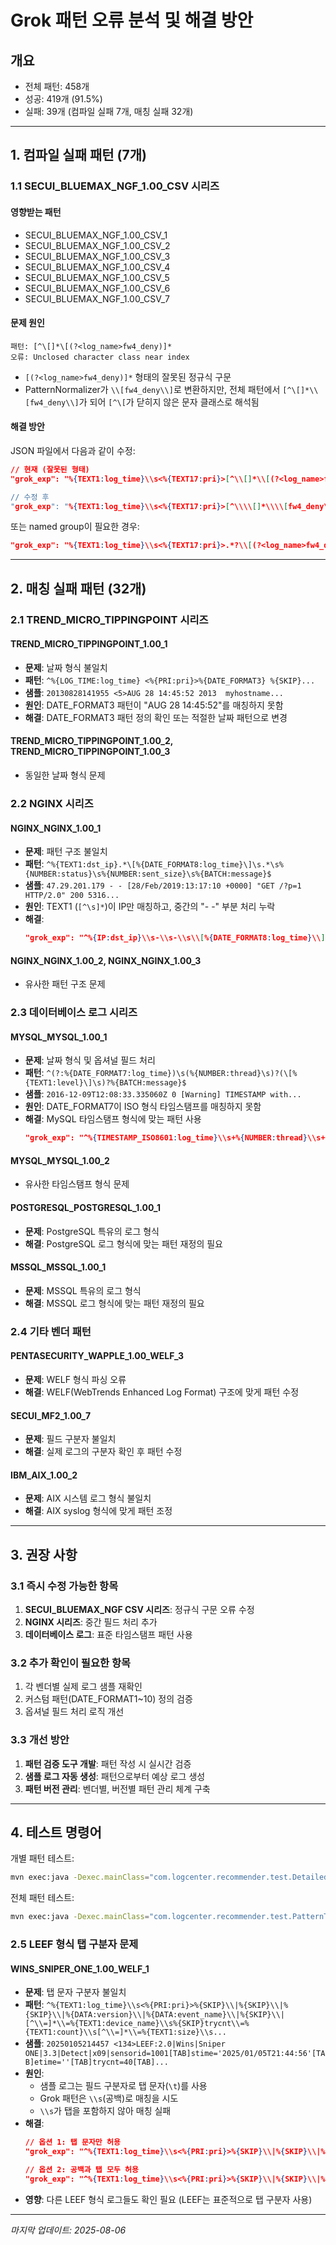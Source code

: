 # Grok 패턴 오류 분석 및 해결 방안

## 개요
- 전체 패턴: 458개
- 성공: 419개 (91.5%)
- 실패: 39개 (컴파일 실패 7개, 매칭 실패 32개)

---

## 1. 컴파일 실패 패턴 (7개)

### 1.1 SECUI_BLUEMAX_NGF_1.00_CSV 시리즈

#### 영향받는 패턴
- SECUI_BLUEMAX_NGF_1.00_CSV_1
- SECUI_BLUEMAX_NGF_1.00_CSV_2
- SECUI_BLUEMAX_NGF_1.00_CSV_3
- SECUI_BLUEMAX_NGF_1.00_CSV_4
- SECUI_BLUEMAX_NGF_1.00_CSV_5
- SECUI_BLUEMAX_NGF_1.00_CSV_6
- SECUI_BLUEMAX_NGF_1.00_CSV_7

#### 문제 원인
```
패턴: [^\[]*\[(?<log_name>fw4_deny)]*
오류: Unclosed character class near index
```
- `[(?<log_name>fw4_deny)]*` 형태의 잘못된 정규식 구문
- PatternNormalizer가 `\\[fw4_deny\\]`로 변환하지만, 전체 패턴에서 `[^\[]*\\[fw4_deny\\]`가 되어 `[^\[`가 닫히지 않은 문자 클래스로 해석됨

#### 해결 방안
JSON 파일에서 다음과 같이 수정:
```json
// 현재 (잘못된 형태)
"grok_exp": "%{TEXT1:log_time}\\s<%{TEXT17:pri}>[^\\[]*\\[(?<log_name>fw4_deny)]*\\s..."

// 수정 후
"grok_exp": "%{TEXT1:log_time}\\s<%{TEXT17:pri}>[^\\\\[]*\\\\[fw4_deny\\\\]\\s..."
```

또는 named group이 필요한 경우:
```json
"grok_exp": "%{TEXT1:log_time}\\s<%{TEXT17:pri}>.*?\\[(?<log_name>fw4_deny)\\]\\s..."
```

---

## 2. 매칭 실패 패턴 (32개)

### 2.1 TREND_MICRO_TIPPINGPOINT 시리즈

#### TREND_MICRO_TIPPINGPOINT_1.00_1
- **문제**: 날짜 형식 불일치
- **패턴**: `^%{LOG_TIME:log_time} <%{PRI:pri}>%{DATE_FORMAT3} %{SKIP}...`
- **샘플**: `20130828141955 <5>AUG 28 14:45:52 2013  myhostname...`
- **원인**: DATE_FORMAT3 패턴이 "AUG 28 14:45:52"를 매칭하지 못함
- **해결**: DATE_FORMAT3 패턴 정의 확인 또는 적절한 날짜 패턴으로 변경

#### TREND_MICRO_TIPPINGPOINT_1.00_2, TREND_MICRO_TIPPINGPOINT_1.00_3
- 동일한 날짜 형식 문제

### 2.2 NGINX 시리즈

#### NGINX_NGINX_1.00_1
- **문제**: 패턴 구조 불일치
- **패턴**: `^%{TEXT1:dst_ip}.*\[%{DATE_FORMAT8:log_time}\]\s.*\s%{NUMBER:status}\s%{NUMBER:sent_size}\s%{BATCH:message}$`
- **샘플**: `47.29.201.179 - - [28/Feb/2019:13:17:10 +0000] "GET /?p=1 HTTP/2.0" 200 5316...`
- **원인**: TEXT1 (`[^\s]*`)이 IP만 매칭하고, 중간의 "- -" 부분 처리 누락
- **해결**: 
  ```json
  "grok_exp": "^%{IP:dst_ip}\\s-\\s-\\s\\[%{DATE_FORMAT8:log_time}\\]\\s.*?\\s%{NUMBER:status}\\s%{NUMBER:sent_size}\\s%{BATCH:message}$"
  ```

#### NGINX_NGINX_1.00_2, NGINX_NGINX_1.00_3
- 유사한 패턴 구조 문제

### 2.3 데이터베이스 로그 시리즈

#### MYSQL_MYSQL_1.00_1
- **문제**: 날짜 형식 및 옵셔널 필드 처리
- **패턴**: `^(?:%{DATE_FORMAT7:log_time})\s(%{NUMBER:thread}\s)?(\[%{TEXT1:level}\]\s)?%{BATCH:message}$`
- **샘플**: `2016-12-09T12:08:33.335060Z 0 [Warning] TIMESTAMP with...`
- **원인**: DATE_FORMAT7이 ISO 형식 타임스탬프를 매칭하지 못함
- **해결**: MySQL 타임스탬프 형식에 맞는 패턴 사용
  ```json
  "grok_exp": "^%{TIMESTAMP_ISO8601:log_time}\\s+%{NUMBER:thread}\\s+\\[%{WORD:level}\\]\\s+%{GREEDYDATA:message}$"
  ```

#### MYSQL_MYSQL_1.00_2
- 유사한 타임스탬프 형식 문제

#### POSTGRESQL_POSTGRESQL_1.00_1
- **문제**: PostgreSQL 특유의 로그 형식
- **해결**: PostgreSQL 로그 형식에 맞는 패턴 재정의 필요

#### MSSQL_MSSQL_1.00_1
- **문제**: MSSQL 특유의 로그 형식
- **해결**: MSSQL 로그 형식에 맞는 패턴 재정의 필요

### 2.4 기타 벤더 패턴

#### PENTASECURITY_WAPPLE_1.00_WELF_3
- **문제**: WELF 형식 파싱 오류
- **해결**: WELF(WebTrends Enhanced Log Format) 구조에 맞게 패턴 수정

#### SECUI_MF2_1.00_7
- **문제**: 필드 구분자 불일치
- **해결**: 실제 로그의 구분자 확인 후 패턴 수정

#### IBM_AIX_1.00_2
- **문제**: AIX 시스템 로그 형식 불일치
- **해결**: AIX syslog 형식에 맞게 패턴 조정

---

## 3. 권장 사항

### 3.1 즉시 수정 가능한 항목
1. **SECUI_BLUEMAX_NGF CSV 시리즈**: 정규식 구문 오류 수정
2. **NGINX 시리즈**: 중간 필드 처리 추가
3. **데이터베이스 로그**: 표준 타임스탬프 패턴 사용

### 3.2 추가 확인이 필요한 항목
1. 각 벤더별 실제 로그 샘플 재확인
2. 커스텀 패턴(DATE_FORMAT1~10) 정의 검증
3. 옵셔널 필드 처리 로직 개선

### 3.3 개선 방안
1. **패턴 검증 도구 개발**: 패턴 작성 시 실시간 검증
2. **샘플 로그 자동 생성**: 패턴으로부터 예상 로그 생성
3. **패턴 버전 관리**: 벤더별, 버전별 패턴 관리 체계 구축

---

## 4. 테스트 명령어

개별 패턴 테스트:
```bash
mvn exec:java -Dexec.mainClass="com.logcenter.recommender.test.DetailedPatternTester" -Dexec.cleanupDaemonThreads=false
```

전체 패턴 테스트:
```bash
mvn exec:java -Dexec.mainClass="com.logcenter.recommender.test.PatternTestRunner" -Dexec.cleanupDaemonThreads=false
```

### 2.5 LEEF 형식 탭 구분자 문제

#### WINS_SNIPER_ONE_1.00_WELF_1
- **문제**: 탭 문자 구분자 불일치
- **패턴**: `^%{TEXT1:log_time}\\s<%{PRI:pri}>%{SKIP}\\|%{SKIP}\\|%{SKIP}\\|%{DATA:version}\\|%{DATA:event_name}\\|%{SKIP}\\|[^\\=]*\\=%{TEXT1:device_name}\\s%{SKIP}trycnt\\=%{TEXT1:count}\\s[^\\=]*\\=%{TEXT1:size}\\s...`
- **샘플**: `20250105214457 <134>LEEF:2.0|Wins|Sniper ONE|3.3|Detect|x09|sensorid=1001[TAB]stime='2025/01/05T21:44:56'[TAB]etime=''[TAB]trycnt=40[TAB]...`
- **원인**: 
  - 샘플 로그는 필드 구분자로 탭 문자(`\t`)를 사용
  - Grok 패턴은 `\\s`(공백)로 매칭을 시도
  - `\\s`가 탭을 포함하지 않아 매칭 실패
- **해결**: 
  ```json
  // 옵션 1: 탭 문자만 허용
  "grok_exp": "^%{TEXT1:log_time}\\s<%{PRI:pri}>%{SKIP}\\|%{SKIP}\\|%{SKIP}\\|%{DATA:version}\\|%{DATA:event_name}\\|%{SKIP}\\|[^\\=]*\\=%{TEXT1:device_name}\\t%{SKIP}trycnt\\=%{TEXT1:count}\\t..."
  
  // 옵션 2: 공백과 탭 모두 허용
  "grok_exp": "^%{TEXT1:log_time}\\s<%{PRI:pri}>%{SKIP}\\|%{SKIP}\\|%{SKIP}\\|%{DATA:version}\\|%{DATA:event_name}\\|%{SKIP}\\|[^\\=]*\\=%{TEXT1:device_name}[\\s\\t]%{SKIP}trycnt\\=%{TEXT1:count}[\\s\\t]..."
  ```
- **영향**: 다른 LEEF 형식 로그들도 확인 필요 (LEEF는 표준적으로 탭 구분자 사용)

---

*마지막 업데이트: 2025-08-06*